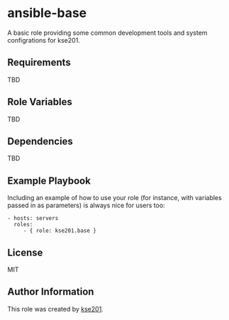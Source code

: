 ansible-base
=========

A basic role providing some common
development tools and system configrations
for kse201.

Requirements
------------

TBD

Role Variables
--------------

TBD

Dependencies
------------

TBD

Example Playbook
----------------

Including an example of how to use your role (for instance, with variables passed in as parameters) is always nice for users too:

    - hosts: servers
      roles:
         - { role: kse201.base }

License
-------

MIT

Author Information
------------------

This role was created by [kse201](https://github.com/kse201).
